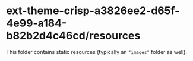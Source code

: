 # ext-theme-crisp-a3826ee2-d65f-4e99-a184-b82b2d4c46cd/resources

This folder contains static resources (typically an `"images"` folder as well).
